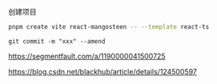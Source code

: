 创建项目

```bash
pnpm create vite react-mangosteen -- --template react-ts
```

```git
git commit -m "xxx" --amend
```

https://segmentfault.com/a/1190000041500725

https://blog.csdn.net/blackhub/article/details/124500597